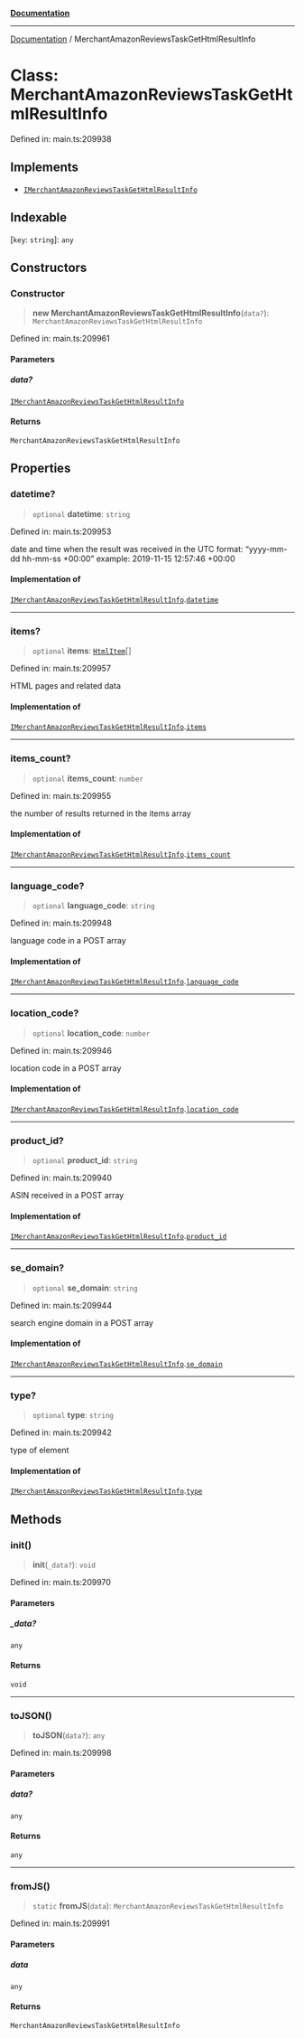 [**Documentation**](../README.md)

***

[Documentation](../README.md) / MerchantAmazonReviewsTaskGetHtmlResultInfo

# Class: MerchantAmazonReviewsTaskGetHtmlResultInfo

Defined in: main.ts:209938

## Implements

- [`IMerchantAmazonReviewsTaskGetHtmlResultInfo`](../interfaces/IMerchantAmazonReviewsTaskGetHtmlResultInfo.md)

## Indexable

\[`key`: `string`\]: `any`

## Constructors

### Constructor

> **new MerchantAmazonReviewsTaskGetHtmlResultInfo**(`data?`): `MerchantAmazonReviewsTaskGetHtmlResultInfo`

Defined in: main.ts:209961

#### Parameters

##### data?

[`IMerchantAmazonReviewsTaskGetHtmlResultInfo`](../interfaces/IMerchantAmazonReviewsTaskGetHtmlResultInfo.md)

#### Returns

`MerchantAmazonReviewsTaskGetHtmlResultInfo`

## Properties

### datetime?

> `optional` **datetime**: `string`

Defined in: main.ts:209953

date and time when the result was received
in the UTC format: “yyyy-mm-dd hh-mm-ss +00:00”
example:
2019-11-15 12:57:46 +00:00

#### Implementation of

[`IMerchantAmazonReviewsTaskGetHtmlResultInfo`](../interfaces/IMerchantAmazonReviewsTaskGetHtmlResultInfo.md).[`datetime`](../interfaces/IMerchantAmazonReviewsTaskGetHtmlResultInfo.md#datetime)

***

### items?

> `optional` **items**: [`HtmlItem`](HtmlItem.md)[]

Defined in: main.ts:209957

HTML pages and related data

#### Implementation of

[`IMerchantAmazonReviewsTaskGetHtmlResultInfo`](../interfaces/IMerchantAmazonReviewsTaskGetHtmlResultInfo.md).[`items`](../interfaces/IMerchantAmazonReviewsTaskGetHtmlResultInfo.md#items)

***

### items\_count?

> `optional` **items\_count**: `number`

Defined in: main.ts:209955

the number of results returned in the items array

#### Implementation of

[`IMerchantAmazonReviewsTaskGetHtmlResultInfo`](../interfaces/IMerchantAmazonReviewsTaskGetHtmlResultInfo.md).[`items_count`](../interfaces/IMerchantAmazonReviewsTaskGetHtmlResultInfo.md#items_count)

***

### language\_code?

> `optional` **language\_code**: `string`

Defined in: main.ts:209948

language code in a POST array

#### Implementation of

[`IMerchantAmazonReviewsTaskGetHtmlResultInfo`](../interfaces/IMerchantAmazonReviewsTaskGetHtmlResultInfo.md).[`language_code`](../interfaces/IMerchantAmazonReviewsTaskGetHtmlResultInfo.md#language_code)

***

### location\_code?

> `optional` **location\_code**: `number`

Defined in: main.ts:209946

location code in a POST array

#### Implementation of

[`IMerchantAmazonReviewsTaskGetHtmlResultInfo`](../interfaces/IMerchantAmazonReviewsTaskGetHtmlResultInfo.md).[`location_code`](../interfaces/IMerchantAmazonReviewsTaskGetHtmlResultInfo.md#location_code)

***

### product\_id?

> `optional` **product\_id**: `string`

Defined in: main.ts:209940

ASIN received in a POST array

#### Implementation of

[`IMerchantAmazonReviewsTaskGetHtmlResultInfo`](../interfaces/IMerchantAmazonReviewsTaskGetHtmlResultInfo.md).[`product_id`](../interfaces/IMerchantAmazonReviewsTaskGetHtmlResultInfo.md#product_id)

***

### se\_domain?

> `optional` **se\_domain**: `string`

Defined in: main.ts:209944

search engine domain in a POST array

#### Implementation of

[`IMerchantAmazonReviewsTaskGetHtmlResultInfo`](../interfaces/IMerchantAmazonReviewsTaskGetHtmlResultInfo.md).[`se_domain`](../interfaces/IMerchantAmazonReviewsTaskGetHtmlResultInfo.md#se_domain)

***

### type?

> `optional` **type**: `string`

Defined in: main.ts:209942

type of element

#### Implementation of

[`IMerchantAmazonReviewsTaskGetHtmlResultInfo`](../interfaces/IMerchantAmazonReviewsTaskGetHtmlResultInfo.md).[`type`](../interfaces/IMerchantAmazonReviewsTaskGetHtmlResultInfo.md#type)

## Methods

### init()

> **init**(`_data?`): `void`

Defined in: main.ts:209970

#### Parameters

##### \_data?

`any`

#### Returns

`void`

***

### toJSON()

> **toJSON**(`data?`): `any`

Defined in: main.ts:209998

#### Parameters

##### data?

`any`

#### Returns

`any`

***

### fromJS()

> `static` **fromJS**(`data`): `MerchantAmazonReviewsTaskGetHtmlResultInfo`

Defined in: main.ts:209991

#### Parameters

##### data

`any`

#### Returns

`MerchantAmazonReviewsTaskGetHtmlResultInfo`
